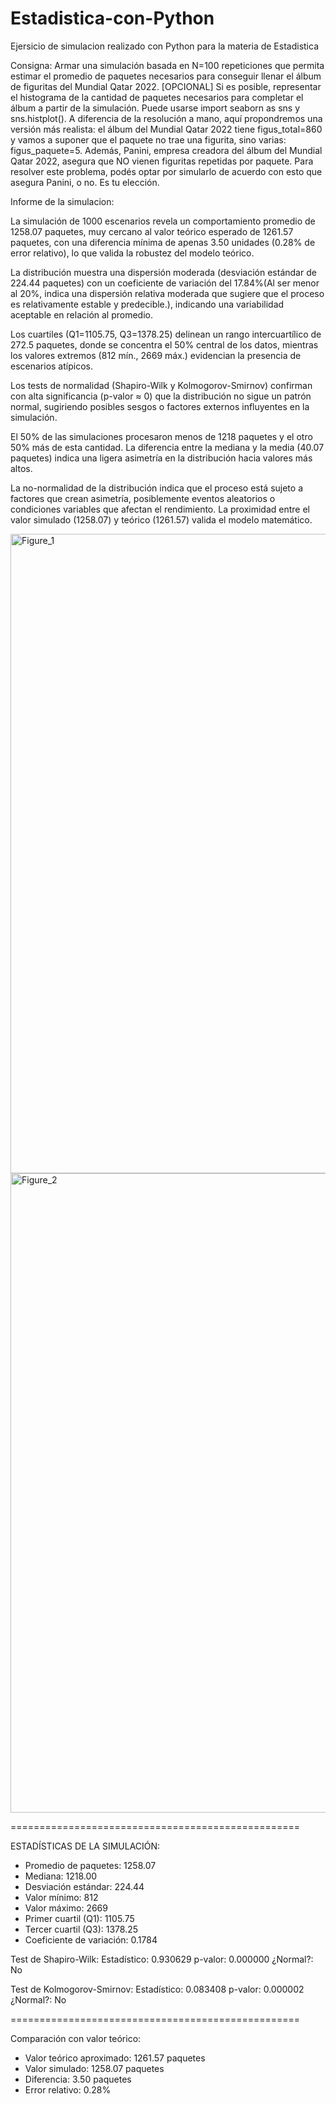 # Estadistica-con-Python
Ejersicio de simulacion realizado con Python para la materia de Estadistica 

Consigna: Armar una simulación basada en N=100 repeticiones que permita estimar el promedio de paquetes necesarios para conseguir llenar el álbum de figuritas del Mundial Qatar 2022. [OPCIONAL] Si es posible, representar el histograma de la cantidad de paquetes necesarios para completar el álbum a partir de la simulación. Puede usarse import seaborn as sns y sns.histplot().
A diferencia de la resolución a mano, aquí propondremos una versión más realista: el álbum del Mundial Qatar 2022 tiene figus_total=860 y vamos a suponer que el paquete no trae una figurita, sino varias: figus_paquete=5. Además, Panini, empresa creadora del álbum del Mundial Qatar 2022, asegura que NO vienen figuritas repetidas por paquete. Para resolver este problema, podés optar por simularlo de acuerdo con esto que asegura Panini, o no. Es tu elección.



Informe de la simulacion:

La simulación de 1000 escenarios revela un comportamiento promedio de 1258.07 paquetes, muy cercano al valor teórico esperado de 1261.57 paquetes, con una diferencia mínima de apenas 3.50 unidades (0.28% de error relativo), lo que valida la robustez del modelo teórico. 

La distribución muestra una dispersión moderada (desviación estándar de 224.44 paquetes) con un coeficiente de variación del 17.84%(Al ser menor al 20%, indica una dispersión relativa moderada que sugiere que el proceso es relativamente estable y predecible.), indicando una variabilidad aceptable en relación al promedio. 

Los cuartiles (Q1=1105.75, Q3=1378.25) delinean un rango intercuartílico de 272.5 paquetes, donde se concentra el 50% central de los datos, mientras los valores extremos (812 mín., 2669 máx.) evidencian la presencia de escenarios atípicos.

Los tests de normalidad (Shapiro-Wilk y Kolmogorov-Smirnov) confirman con alta significancia (p-valor ≈ 0) que la distribución no sigue un patrón normal, sugiriendo posibles sesgos o factores externos influyentes en la simulación.

El 50% de las simulaciones procesaron menos de 1218 paquetes y el otro 50% más de esta cantidad. La diferencia entre la mediana y la media (40.07 paquetes) indica una ligera asimetría en la distribución hacia valores más altos.

La no-normalidad de la distribución indica que el proceso está sujeto a factores que crean asimetría, posiblemente eventos aleatorios o condiciones variables que afectan el rendimiento. La proximidad entre el valor simulado (1258.07) y teórico (1261.57) valida el modelo matemático.

<img width="1842" height="1023" alt="Figure_1" src="https://github.com/user-attachments/assets/51544db4-ea3f-46e4-9fd8-1ede72246550" />

<img width="1842" height="1023" alt="Figure_2" src="https://github.com/user-attachments/assets/5d6954f1-249e-43e3-bf98-2fc16b54c65c" />


==================================================

ESTADÍSTICAS DE LA SIMULACIÓN:
  - Promedio de paquetes:     1258.07
  - Mediana:                  1218.00
  - Desviación estándar:      224.44
  - Valor mínimo:             812
  - Valor máximo:             2669
  - Primer cuartil (Q1):      1105.75
  - Tercer cuartil (Q3):      1378.25
  - Coeficiente de variación: 0.1784

Test de Shapiro-Wilk:
  Estadístico: 0.930629
  p-valor: 0.000000
  ¿Normal?: No

  Test de Kolmogorov-Smirnov:
  Estadístico: 0.083408
  p-valor: 0.000002
  ¿Normal?: No
  
==================================================

Comparación con valor teórico:
  - Valor teórico aproximado: 1261.57 paquetes
  - Valor simulado:          1258.07 paquetes
  - Diferencia:              3.50 paquetes
  - Error relativo:          0.28%
